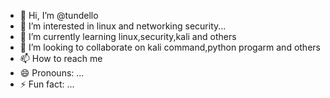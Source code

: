 - 👋 Hi, I’m @tundello
- 👀 I’m interested in linux and networking security...
- 🌱 I’m currently learning linux,security,kali and others
- 💞️ I’m looking to collaborate on kali command,python progarm and others
- 📫 How to reach me 
- 😄 Pronouns: ...
- ⚡ Fun fact: ...

<!---
tundello/tundello is a ✨ special ✨ repository because its `README.md` (this file) appears on your GitHub profile.
You can click the Preview link to take a look at your changes.
--->

